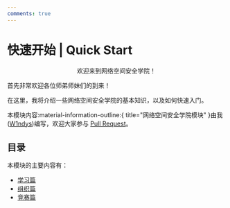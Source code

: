 ```yaml
---
comments: true
---
```


# 快速开始 | Quick Start

<div align="center">

欢迎来到网络空间安全学院！

</div>

首先非常欢迎各位师弟师妹们的到来！

在这里，我将介绍一些网络空间安全学院的基本知识，以及如何快速入门。

本模块内容:material-information-outline:{ title="网络空间安全学院模块" }由我([W1ndys](https://github.com/W1ndys "也是本网站的作者"))编写，欢迎大家参与 [Pull Request](https://github.com/W1ndys/Easy-QFNU/tree/main/docs/Cyber)。

## 目录

本模块的主要内容有：

- [学习篇](/Cyber/Study/)
- [组织篇](/Cyber/Organization)
- [竞赛篇](/Cyber/Competition)
